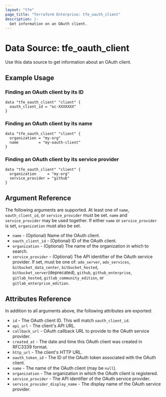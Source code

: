```yaml
---
layout: "tfe"
page_title: "Terraform Enterprise: tfe_oauth_client"
description: |-
  Get information on an OAuth client.
---
```


# Data Source: tfe_oauth_client

Use this data source to get information about an OAuth client.

## Example Usage

### Finding an OAuth client by its ID

```hcl
data "tfe_oauth_client" "client" {
  oauth_client_id = "oc-XXXXXXX"
}
```

### Finding an OAuth client by its name

```hcl
data "tfe_oauth_client" "client" {
  organization = "my-org"
  name         = "my-oauth-client"
}
```

### Finding an OAuth client by its service provider

```hcl
data "tfe_oauth_client" "client" {
  organization     = "my-org"
  service_provider = "github"
}
```

## Argument Reference

The following arguments are supported. At least one of `name`, `oauth_client_id`,
or `service_provider` must be set. `name` and `service_provider` may be used
together. If either `name` or `service_provider` is set, `organization` must also
be set.

* `name` - (Optional) Name of the OAuth client.
* `oauth_client_id` - (Optional) ID of the OAuth client.
* `organization` - (Optional) The name of the organization in which to search.
* `service_provider` - (Optional) The API identifier of the OAuth service provider. If set,
  must be one of: `ado_server`, `ado_services`, `bitbucket_data_center`,  `bitbucket_hosted`, `bitbucket_server`(deprecated),
  `github`, `github_enterprise`, `gitlab_hosted`, `gitlab_community_edition`, or
  `gitlab_enterprise_edition`.

## Attributes Reference

In addition to all arguments above, the following attributes are exported:

* `id` - The OAuth client ID. This will match `oauth_client_id`.
* `api_url` - The client's API URL.
* `callback_url` - OAuth callback URL to provide to the OAuth service provider.
* `created_at` - The date and time this OAuth client was created in RFC3339 format.
* `http_url` - The client's HTTP URL.
* `oauth_token_id` - The ID of the OAuth token associated with the OAuth client.
* `name` - The name of the OAuth client (may be `null`).
* `organization` - The organization in which the OAuth client is registered.
* `service_provider` - The API identifier of the OAuth service provider.
* `service_provider_display_name` - The display name of the OAuth service provider.

